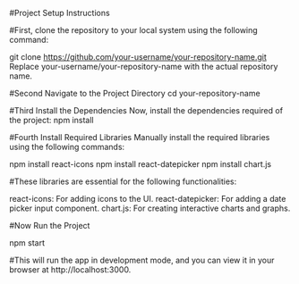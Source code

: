 #Project Setup Instructions

#First, clone the repository to your local system using the following command:

git clone https://github.com/your-username/your-repository-name.git
Replace your-username/your-repository-name with the actual repository name.

#Second Navigate to the Project Directory
cd your-repository-name

#Third Install the Dependencies
Now, install the dependencies required of the project:
npm install

#Fourth Install Required Libraries
Manually install the required libraries using the following commands:

npm install react-icons
npm install react-datepicker
npm install chart.js

#These libraries are essential for the following functionalities:

react-icons: For adding icons to the UI.
react-datepicker: For adding a date picker input component.
chart.js: For creating interactive charts and graphs.

#Now Run the Project

npm start

#This will run the app in development mode, and you can view it in your browser at http://localhost:3000.
